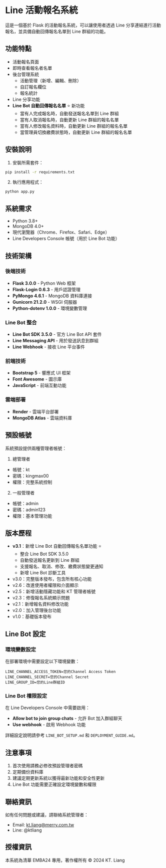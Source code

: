 # Line 活動報名系統

這是一個基於 Flask 的活動報名系統，可以讓使用者透過 Line 分享連結進行活動報名，並具備自動回傳報名名單到 Line 群組的功能。

## 功能特點

- 活動報名頁面
- 即時查看報名者名單
- 後台管理系統
  - 活動管理（新增、編輯、刪除）
  - 自訂報名欄位
  - 報名統計
- Line 分享功能
- **Line Bot 自動回傳報名名單** ⭐ 新功能
  - 當有人完成報名時，自動發送報名名單到 Line 群組
  - 當有人取消報名時，自動更新 Line 群組的報名名單
  - 當有人修改報名資料時，自動更新 Line 群組的報名名單
  - 當管理員切換繳費狀態時，自動更新 Line 群組的報名名單

## 安裝說明

1. 安裝所需套件：
```bash
pip install -r requirements.txt
```

2. 執行應用程式：
```bash
python app.py
```

## 系統需求

- Python 3.8+
- MongoDB 4.0+
- 現代瀏覽器（Chrome、Firefox、Safari、Edge）
- Line Developers Console 帳號（用於 Line Bot 功能）

## 技術架構

### 後端技術
- **Flask 3.0.0** - Python Web 框架
- **Flask-Login 0.6.3** - 用戶認證管理
- **PyMongo 4.6.1** - MongoDB 資料庫連接
- **Gunicorn 21.2.0** - WSGI 伺服器
- **Python-dotenv 1.0.0** - 環境變數管理

### Line Bot 整合
- **Line Bot SDK 3.5.0** - 官方 Line Bot API 套件
- **Line Messaging API** - 用於發送訊息到群組
- **Line Webhook** - 接收 Line 平台事件

### 前端技術
- **Bootstrap 5** - 響應式 UI 框架
- **Font Awesome** - 圖示庫
- **JavaScript** - 前端互動功能

### 雲端部署
- **Render** - 雲端平台部署
- **MongoDB Atlas** - 雲端資料庫

## 預設帳號

系統預設提供兩種管理者帳號：

1. 總管理者
- 帳號：kt
- 密碼：kingmax00
- 權限：完整系統控制

2. 一般管理者
- 帳號：admin
- 密碼：admin123
- 權限：基本管理功能

## 版本歷程

- **v3.1**：新增 Line Bot 自動回傳報名名單功能 ⭐
  - 整合 Line Bot SDK 3.5.0
  - 自動發送報名更新到 Line 群組
  - 支援報名、取消、修改、繳費狀態變更通知
  - 新增 Line Bot 診斷工具
- v3.0：完整版本發布，包含所有核心功能
- v2.6：改進使用者權限和介面顯示
- v2.5：新增活動隱藏功能和 KT 管理者帳號
- v2.3：修復報名系統顯示問題
- v2.1：新增報名資料修改功能
- v2.0：加入管理後台功能
- v1.0：基礎版本發布

## Line Bot 設定

### 環境變數設定
在部署環境中需要設定以下環境變數：
```
LINE_CHANNEL_ACCESS_TOKEN=您的Channel Access Token
LINE_CHANNEL_SECRET=您的Channel Secret
LINE_GROUP_ID=您的Line群組ID
```

### Line Bot 權限設定
在 Line Developers Console 中需要啟用：
- **Allow bot to join group chats** - 允許 Bot 加入群組聊天
- **Use webhook** - 啟用 Webhook 功能

詳細設定說明請參考 `LINE_BOT_SETUP.md` 和 `DEPLOYMENT_GUIDE.md`。

## 注意事項

1. 首次使用請務必修改預設管理者密碼
2. 定期備份資料庫
3. 建議定期更新系統以獲得最新功能和安全性更新
4. Line Bot 功能需要正確設定環境變數和權限

## 聯絡資訊

如有任何問題或建議，請聯絡系統管理者：
- Email: kt.liang@merry.com.tw
- Line: @ktliang

## 授權資訊

本系統為清華 EMBA24 專用，著作權所有 © 2024 KT. Liang
